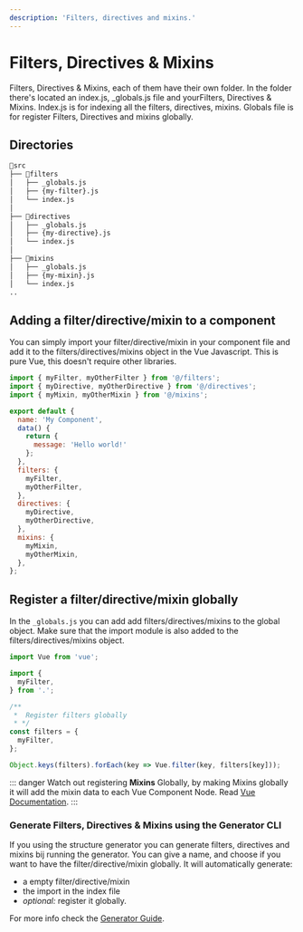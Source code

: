 ```yaml
---
description: 'Filters, directives and mixins.'
---
```


# Filters, Directives & Mixins

​Filters, Directives & Mixins, each of them have their own folder. In the folder there's located an index.js, \_globals.js file and your ​Filters, Directives & Mixins. Index.js is for indexing all the filters, directives, mixins. Globals file is for register Filters, Directives and mixins globally. 

## Directories

``` sh
📂src
├── 📂filters
│   ├── _globals.js
│   ├── {my-filter}.js
│   └── index.js
│ 
├── 📂directives
│   ├── _globals.js
│   ├── {my-directive}.js
│   └── index.js
│ 
├── 📂mixins
│   ├── _globals.js
│   ├── {my-mixin}.js
│   └── index.js
..
```

## Adding a filter/directive/mixin to a component

You can simply import your filter/directive/mixin in your component file and add it to the filters/directives/mixins object in the Vue Javascript. This is pure Vue, this doesn't require other libraries.

```javascript
import { myFilter, myOtherFilter } from '@/filters';
import { myDirective, myOtherDirective } from '@/directives';
import { myMixin, myOtherMixin } from '@/mixins';

export default {
  name: 'My Component',
  data() {
    return {
      message: 'Hello world!'
    };
  },
  filters: {
    myFilter,
    myOtherFilter,
  },
  directives: {
    myDirective,
    myOtherDirective,
  },
  mixins: {
    myMixin,
    myOtherMixin,
  },
};

```

## Register a filter/directive/mixin globally

In the `_globals.js` you can add add filters/directives/mixins to the global object. Make sure that the import module is also added to the filters/directives/mixins object.

```javascript
import Vue from 'vue';

import {
  myFilter,
} from '.';

/**
 *  Register filters globally
 * */
const filters = {
  myFilter,
};

Object.keys(filters).forEach(key => Vue.filter(key, filters[key]));

```

::: danger
Watch out registering **Mixins** Globally, by making Mixins globally it will add the mixin data to each Vue Component Node. Read [Vue Documentation](https://vuejs.org/v2/guide/mixins.html#Global-Mixin).
:::

### Generate Filters, Directives & Mixins using the Generator CLI

If you using the structure generator you can generate filters, directives and mixins bij running the generator. You can give a name, and choose if you want to have the filter/directive/mixin globally. It will automatically generate:

* a empty filter/directive/mixin
* the import in the index file
* _optional:_ register it globally.

For more info check the [Generator Guide](./the-generator.md).
